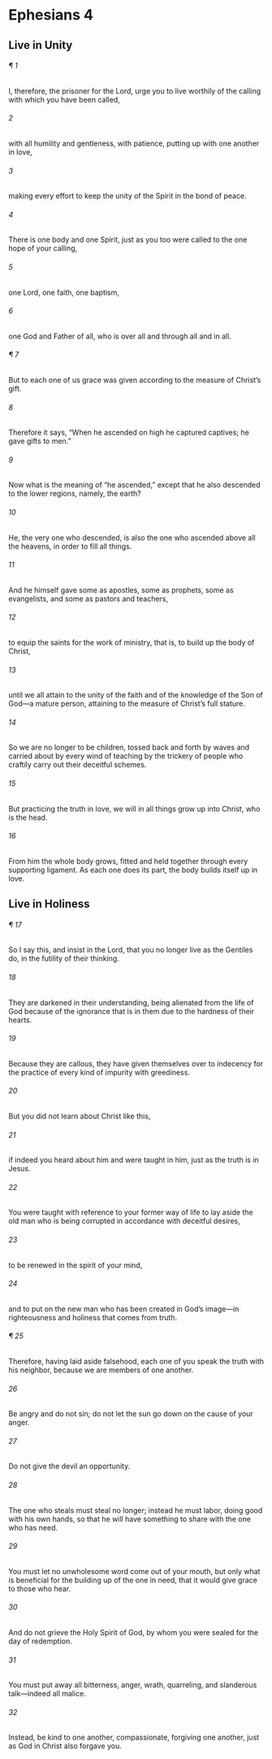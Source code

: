 # Ephesians 4
## Live in Unity
###### ¶ 1
I, therefore, the prisoner for the Lord, urge you to live worthily of the calling with which you have been called,
###### 2
with all humility and gentleness, with patience, putting up with one another in love,
###### 3
making every effort to keep the unity of the Spirit in the bond of peace.
###### 4
There is one body and one Spirit, just as you too were called to the one hope of your calling,
###### 5
one Lord, one faith, one baptism,
###### 6
one God and Father of all, who is over all and through all and in all.
###### ¶ 7
But to each one of us grace was given according to the measure of Christ’s gift.
###### 8
Therefore it says, “When he ascended on high he captured captives; he gave gifts to men.”
###### 9
Now what is the meaning of “he ascended,” except that he also descended to the lower regions, namely, the earth?
###### 10
He, the very one who descended, is also the one who ascended above all the heavens, in order to fill all things.
###### 11
And he himself gave some as apostles, some as prophets, some as evangelists, and some as pastors and teachers,
###### 12
to equip the saints for the work of ministry, that is, to build up the body of Christ,
###### 13
until we all attain to the unity of the faith and of the knowledge of the Son of God—a mature person, attaining to the measure of Christ’s full stature.
###### 14
So we are no longer to be children, tossed back and forth by waves and carried about by every wind of teaching by the trickery of people who craftily carry out their deceitful schemes.
###### 15
But practicing the truth in love, we will in all things grow up into Christ, who is the head.
###### 16
From him the whole body grows, fitted and held together through every supporting ligament. As each one does its part, the body builds itself up in love.
## Live in Holiness
###### ¶ 17
So I say this, and insist in the Lord, that you no longer live as the Gentiles do, in the futility of their thinking.
###### 18
They are darkened in their understanding, being alienated from the life of God because of the ignorance that is in them due to the hardness of their hearts.
###### 19
Because they are callous, they have given themselves over to indecency for the practice of every kind of impurity with greediness.
###### 20
But you did not learn about Christ like this,
###### 21
if indeed you heard about him and were taught in him, just as the truth is in Jesus.
###### 22
You were taught with reference to your former way of life to lay aside the old man who is being corrupted in accordance with deceitful desires,
###### 23
to be renewed in the spirit of your mind,
###### 24
and to put on the new man who has been created in God’s image—in righteousness and holiness that comes from truth.
###### ¶ 25
Therefore, having laid aside falsehood, each one of you speak the truth with his neighbor, because we are members of one another.
###### 26
Be angry and do not sin; do not let the sun go down on the cause of your anger.
###### 27
Do not give the devil an opportunity.
###### 28
The one who steals must steal no longer; instead he must labor, doing good with his own hands, so that he will have something to share with the one who has need.
###### 29
You must let no unwholesome word come out of your mouth, but only what is beneficial for the building up of the one in need, that it would give grace to those who hear.
###### 30
And do not grieve the Holy Spirit of God, by whom you were sealed for the day of redemption.
###### 31
You must put away all bitterness, anger, wrath, quarreling, and slanderous talk—indeed all malice.
###### 32
Instead, be kind to one another, compassionate, forgiving one another, just as God in Christ also forgave you.
